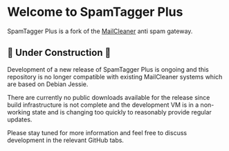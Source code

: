 # Welcome to SpamTagger Plus

SpamTagger Plus is a fork of the [MailCleaner](https://github.com/MailCleaner) anti spam gateway.

## 🚧 Under Construction 🚧

Development of a new release of SpamTagger Plus is ongoing and this repository is no longer compatible with existing MailCleaner systems which are based on Debian Jessie.

There are currently no public downloads available for the release since build infrastructure is not complete and the development VM is in a non-working state and is changing too quickly to reasonably provide regular updates.

Please stay tuned for more information and feel free to discuss development in the relevant GitHub tabs.
